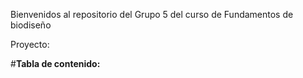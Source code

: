 Bienvenidos al repositorio del Grupo 5 del curso de Fundamentos de biodiseño

Proyecto:

#**Tabla de contenido:**


